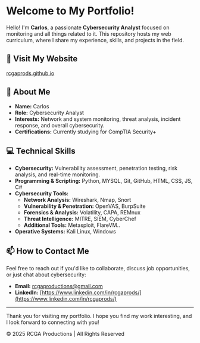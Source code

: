 # Welcome to My Portfolio!

Hello! I'm **Carlos**, a passionate **Cybersecurity Analyst** focused on monitoring and all things related to it. This repository hosts my web curriculum, where I share my experience, skills, and projects in the field.

## 🔗 Visit My Website

[rcgaprods.github.io](https://rcgaprods.github.io/)

## 📌 About Me

- **Name:** Carlos
- **Role:** Cybersecurity Analyst
- **Interests:** Network and system monitoring, threat analysis, incident response, and overall cybersecurity.
- **Certifications:** Currently studying for CompTIA Security+

## 💻 Technical Skills

- **Cybersecurity:** Vulnerability assessment, penetration testing, risk analysis, and real-time monitoring.
- **Programming & Scripting:** Python, MYSQL, Git, GitHub, HTML, CSS, JS, C#
- **Cybersecurity Tools:** 
  - **Network Analysis:** Wireshark, Nmap, Snort
  - **Vulnerability & Penetration:** OpenVAS, BurpSuite
  - **Forensics & Analysis:** Volatility, CAPA, REMnux
  - **Threat Intelligence:** MITRE, SIEM, CyberChef
  - **Additional Tools:** Metasploit, FlareVM..
- **Operative Systems:** Kali Linux, Windows

## 📫 How to Contact Me

Feel free to reach out if you'd like to collaborate, discuss job opportunities, or just chat about cybersecurity:

- **Email:** [rcgaproductions@gmail.com](mailto:rcgaproductions@gmail.com)
- **LinkedIn:** [https://www.linkedin.com/in/rcgaprods/](https://www.linkedin.com/in/rcgaprods/)

---

Thank you for visiting my portfolio. I hope you find my work interesting, and I look forward to connecting with you!

© 2025 RCGA Productions | All Rights Reserved
